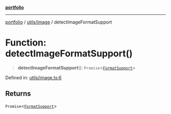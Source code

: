 [**portfolio**](../../../README.md)

***

[portfolio](../../../modules.md) / [utils/image](../README.md) / detectImageFormatSupport

# Function: detectImageFormatSupport()

> **detectImageFormatSupport**(): `Promise`\<[`FormatSupport`](../interfaces/FormatSupport.md)\>

Defined in: [utils/image.ts:6](https://github.com/tnorlund/Portfolio/blob/a37be83d8c37614550e16ffd25854d71a9625bb4/portfolio/utils/image.ts#L6)

## Returns

`Promise`\<[`FormatSupport`](../interfaces/FormatSupport.md)\>
